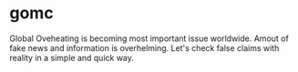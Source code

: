 # gomc
Global Oveheating is becoming most important issue worldwide. Amout of fake news and information is overhelming. Let's check false claims with reality in a simple and quick way. 

